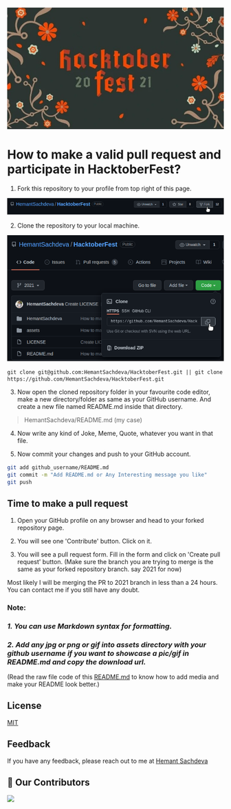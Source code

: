 ![BANNER](https://raw.githubusercontent.com/HemantSachdeva/HacktoberFest/2021/assets/HacktoberFest.jpg)

# How to make a valid pull request and participate in HacktoberFest?

1. Fork this repository to your profile from top right of this page.

![FORK](https://raw.githubusercontent.com/HemantSachdeva/HacktoberFest/2021/assets/fork.png)

2. Clone the repository to your local machine.

![CLONE](https://raw.githubusercontent.com/HemantSachdeva/HacktoberFest/2021/assets/clone.png)

```
git clone git@github.com:HemantSachdeva/HacktoberFest.git || git clone https://github.com/HemantSachdeva/HacktoberFest.git
```

3. Now open the cloned repository folder in your favourite code editor, make a new directory/folder as same as your GitHub username. And create a new file named README.md inside that directory.

> HemantSachdeva/README.md
(my case)

4. Now write any kind of Joke, Meme, Quote, whatever you want in that file. <br>

5. Now commit your changes and push to your GitHub account.

```BASH
git add github_username/README.md
git commit -m "Add README.md or Any Interesting message you like"
git push
```
## Time to make a pull request

1. Open your GitHub profile on any browser and head to your forked repository page.

2. You will see one 'Contribute' button. Click on it.

3. You will see a pull request form. Fill in the form and click on 'Create pull request' button.
(Make sure the branch you are trying to merge is the same as your forked repository branch. say 2021 for now)

Most likely I will be merging the PR to 2021 branch in less than a 24 hours. You can contact me if you still have any doubt.

### Note:
### *1. You can use Markdown syntax for formatting.*
### *2. Add any jpg or png or gif into assets directory with your github username if you want to showcase a pic/gif in README.md and copy the download url.*
(Read the raw file code of this [README.md](https://raw.githubusercontent.com/HemantSachdeva/HacktoberFest/2021/README.md) to know how to add media and make your README look better.)

## License

[MIT](https://choosealicense.com/licenses/mit/)

## Feedback

If you have any feedback, please reach out to me at [Hemant Sachdeva](https://github.com/HemantSachdeva)

## :handshake: Our Contributors 
<a href="https://github.com/HemantSachdeva/HacktoberFest/graphs/contributors">
  <img src="https://contrib.rocks/image?repo=HemantSachdeva/HacktoberFest" />
</a>
